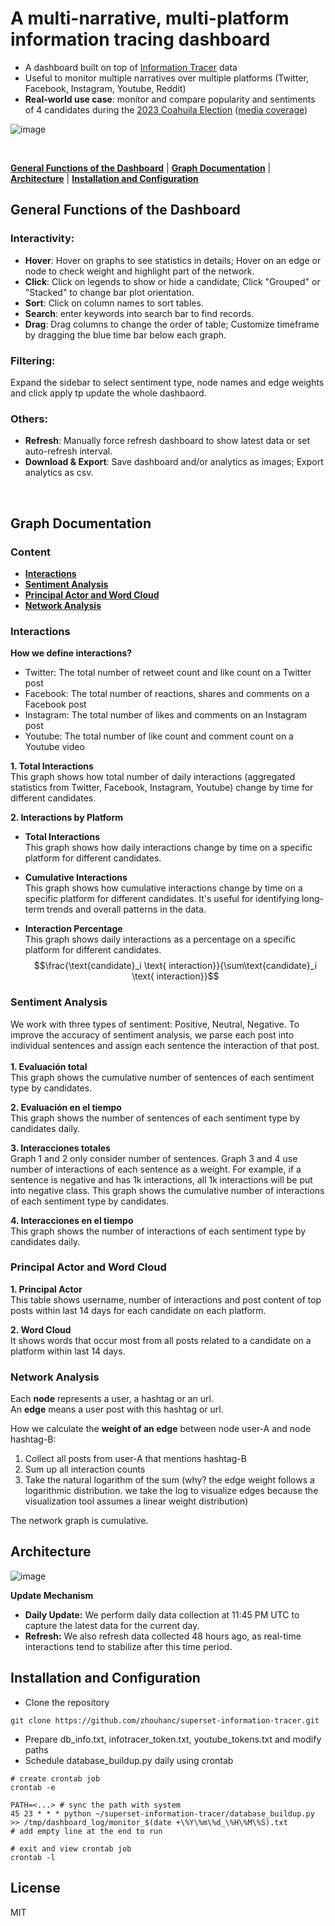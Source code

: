 A multi-narrative, multi-platform information tracing dashboard
=========

- A dashboard built on top of [Information Tracer](https://informationtracer.com/) data 
- Useful to monitor multiple narratives over multiple platforms (Twitter, Facebook, Instagram, Youtube, Reddit)
- **Real-world use case**: monitor and compare popularity and sentiments of 4 candidates during the [2023 Coahuila Election](https://mexico.informationtracer.com/superset/dashboard/12/) ([media coverage](https://conecta.tec.mx/es/noticias/nacional/educacion/docentes-de-tec-y-nyu-crean-plataforma-que-analiza-redes-en-elecciones))

![image](https://github.com/zhouhanc/superset-information-tracer/assets/71556325/6130b4e5-1f0f-4cc6-afaa-ef356dff162f)


<br>

[**General Functions of the Dashboard**](#general-functions-of-the-dashboard) |
[**Graph Documentation**](#graph-documentation) | 
[**Architecture**](#architecture) |
[**Installation and Configuration**](#installation-and-configuration) 

## General Functions of the Dashboard
### Interactivity:
- **Hover**: Hover on graphs to see statistics in details; Hover on an edge or node to check weight and highlight part of the network.
- **Click**: Click on legends to show or hide a candidate; Click "Grouped" or "Stacked" to change bar plot orientation.
- **Sort**: Click on column names to sort tables.
- **Search**: enter keywords into search bar to find records.
- **Drag**: Drag columns to change the order of table; Customize timeframe by dragging the blue time bar below each graph.

### Filtering:
Expand the sidebar to select sentiment type, node names and edge weights and click apply tp update the whole dashbaord.

### Others:
- **Refresh**: Manually force refresh dashboard to show latest data or set auto-refresh interval.
- **Download & Export**: Save dashboard and/or analytics as images; Export analytics as csv. 

<br>


## Graph Documentation

### Content 
- [**Interactions**](#interactions)
- [**Sentiment Analysis**](#sentiment-analysis)
- [**Principal Actor and Word Cloud**](#principal-actor-and-word-cloud)
- [**Network Analysis**](#network-analysis)


### Interactions

**How we define interactions?**<br>
- Twitter: The total number of retweet count and like count on a Twitter post
- Facebook: The total number of reactions, shares and comments on a Facebook post
- Instagram: The total number of likes and comments on an Instagram post
- Youtube: The total number of like count and comment count on a Youtube video

**1. Total Interactions**<br>
This graph shows how total number of daily interactions (aggregated statistics from Twitter, Facebook, Instagram, Youtube) change by time for different candidates.
 
**2. Interactions by Platform**<br>
  - **Total Interactions** <br>
This graph shows how daily interactions change by time on a specific platform for different candidates.

  - **Cumulative Interactions**<br>
This graph shows how cumulative interactions change by time on a specific platform for different candidates. It's useful for identifying long-term trends and overall patterns in the data.

  - **Interaction Percentage**<br>
This graph shows daily interactions as a percentage on a specific platform for different candidates. <br>
$$\frac{\text{candidate}_i \text{ interaction}}{\sum\text{candidate}_i \text{ interaction}}$$




### Sentiment Analysis
We work with three types of sentiment: Positive, Neutral, Negative. To improve the accuracy of sentiment analysis, we parse each post into individual sentences and assign each sentence the interaction of that post.<br>
<br>
**1. Evaluación total**<br>
This graph shows the cumulative number of sentences of each sentiment type by candidates. 

**2. Evaluación en el tiempo**<br>
This graph shows the number of sentences of each sentiment type by candidates daily.

**3. Interacciones totales**<br>
Graph 1 and 2 only consider number of sentences. Graph 3 and 4 use number of interactions of each sentence as a weight. For example, if a sentence is negative and has 1k interactions, all 1k interactions will be put into negative class. This graph shows the cumulative number of interactions of each sentiment type by candidates. 

**4. Interacciones en el tiempo**<br>
This graph shows the number of interactions of each sentiment type by candidates daily.


### Principal Actor and Word Cloud
**1. Principal Actor**<br>
This table shows username, number of interactions and post content of top posts within last 14 days for each candidate on each platform.

**2. Word Cloud**<br>
It shows words that occur most from all posts related to a candidate on a platform within last 14 days.

### Network Analysis
Each **node** represents a user, a hashtag or an url.<br>
An **edge** means a user post with this hashtag or url.<br>

How we calculate the **weight of an edge** between node user-A and node hashtag-B:<br>
1. Collect all posts from user-A that mentions hashtag-B
2. Sum up all interaction counts 
3. Take the natural logarithm of the sum (why? the edge weight follows a logarithmic distribution. we take the log to visualize edges because the visualization tool assumes a linear weight distribution)

The network graph is cumulative.

## Architecture
![image](https://user-images.githubusercontent.com/71556325/236377040-537f8e51-d1ee-45be-9107-49ea2d48ee17.png)

**Update Mechanism**<br>
- **Daily Update:** We perform daily data collection at 11:45 PM UTC to capture the latest data for the current day.
- **Refresh:** We also refresh data collected 48 hours ago, as real-time interactions tend to stabilize after this time period.

## Installation and Configuration
- Clone the repository
```
git clone https://github.com/zhouhanc/superset-information-tracer.git
```
- Prepare db_info.txt, infotracer_token.txt, youtube_tokens.txt and modify paths
- Schedule database_buildup.py daily using crontab
```
# create crontab job
crontab -e

PATH=<...> # sync the path with system
45 23 * * * python ~/superset-information-tracer/database_buildup.py >> /tmp/dashboard_log/monitor_$(date +\%Y\%m\%d_\%H\%M\%S).txt
# add empty line at the end to run

# exit and view crontab job
crontab -l
```



## License
MIT

